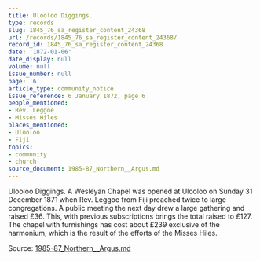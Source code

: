 ```yaml
---
title: Ulooloo Diggings.
type: records
slug: 1845_76_sa_register_content_24368
url: /records/1845_76_sa_register_content_24368/
record_id: 1845_76_sa_register_content_24368
date: '1872-01-06'
date_display: null
volume: null
issue_number: null
page: '6'
article_type: community_notice
issue_reference: 6 January 1872, page 6
people_mentioned:
- Rev. Leggoe
- Misses Hiles
places_mentioned:
- Ulooloo
- Fiji
topics:
- community
- church
source_document: 1985-87_Northern__Argus.md
---
```


Ulooloo Diggings.  A Wesleyan Chapel was opened at Ulooloo on Sunday 31 December 1871 when Rev. Leggoe from Fiji preached twice to large congregations.  A public meeting the next day drew a large gathering and raised £36.  This, with previous subscriptions brings the total raised to £127.  The chapel with furnishings has cost about £239 exclusive of the harmonium, which is the result of the efforts of the Misses Hiles.

Source: [1985-87_Northern__Argus.md](/downloads/markdown/1985-87_Northern__Argus.md)
